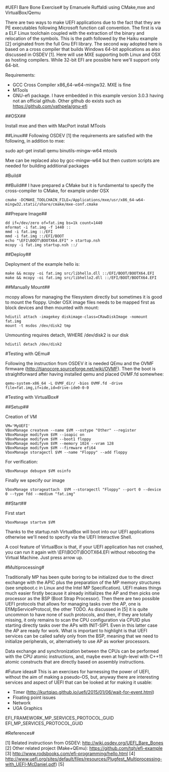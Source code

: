 #UEFI Bare Bone Exercise#
by Emanuele Ruffaldi
using CMake,mxe and VirtualBox/Qemu

There are two ways to make UEFI applications due to the fact that they are PE executables following Microsoft function call convention. The first is via a ELF Linux toolchain coupled with the extraction of the binary and relocation of the symbols. This is the path followed by the Haiku example [2] originated from the full Gnu EFI library. The second way adopted here is based on a cross compiler that builds Windows 64-bit applications as also discussed in OSDEV [1]. Here will use MXE supporting both Linux and OSX as hosting compilers. While 32-bit EFI are possible here we'll support only 64-bit.

Requirements:
- GCC Cross Compiler x86_64-w64-mingw32. MXE is fine
- MTools 
- GNU-efi package. I have embedded in this example version 3.0.3 having not an official github. Other github do exists such as https://github.com/vathpela/gnu-efi

##OSX##

Install mxe and then with MacPort install MTools

##Linux##
Following OSDEV [1] the requirements are satisfied with the following, in addition to mxe:

sudo apt-get install qemu binutils-mingw-w64  mtools

Mxe can be replaced also by gcc-mingw-w64 but then custom scripts are needed for building additional packages

#Build#

##Build##
I have prepared a CMake but it is fundamental to specify the cross-compiler to CMake, for example under OSX

	cmake -DCMAKE_TOOLCHAIN_FILE=/Applications/mxe/usr/x86_64-w64-mingw32.static/share/cmake/mxe-conf.cmake

##Prepare Image##

	dd if=/dev/zero of=fat.img bs=1k count=1440
	mformat -i fat.img -f 1440 ::
	mmd -i fat.img ::/EFI
	mmd -i fat.img ::/EFI/BOOT
	echo "\EFI\BOOT\BOOTX64.EFI" > startup.nsh
	mcopy -i fat.img startup.nsh ::/

##Deploy##

Deployment of the example hello is:

	make &&	mcopy -oi fat.img src/libhello.dll ::/EFI/BOOT/BOOTX64.EFI
	make &&	mcopy -oi fat.img src/libhello2.dll ::/EFI/BOOT/BOOTX64.EFI

##Manually Mount##

mcopy allows for managing the filesystem directly but sometimes it is good to mount the floppy. Under OSX image files needs to be mapped first as block devices and then mounted with mount:

	hdiutil attach -imagekey diskimage-class=CRawDiskImage -nomount fat.img
	mount -t msdos /dev/disk2 tmp

Unmounting requires detach, WHERE /dev/disk2 is our disk

	hdiutil detach /dev/disk2

#Testing with QEmu#

Following the instruction from OSDEV it is needed QEmu and the OVMF firmware (http://tianocore.sourceforge.net/wiki/OVMF). Then the boot is straightforward after having installed qemu and placed OVMF.fd somewhee:
	
	qemu-system-x86_64 -L OVMF_dir/ -bios OVMF.fd -drive file=fat.img,if=ide,id=drive-ide0-0-0

#Testing with VirtualBox#

##Setup##

Creation of VM

	VM='MyUEFI'
	VBoxManage createvm --name $VM --ostype "Other" --register
	VBoxManage modifyvm $VM --ioapic on
	VBoxManage modifyvm $VM --boot1 floppy
	VBoxManage modifyvm $VM --memory 1024 --vram 128
	VBoxManage modifyvm $VM --firmware efi64
	VboxManage storagectl $VM --name "Floppy" --add floppy

For verification:

	VBoxManage debugvm $VM osinfo

Finally we specify our image

	VboxManage storageattach  $VM --storagectl "Floppy" --port 0 --device 0 --type fdd --medium "fat.img"

##Start##

First start 

	VboxManage startvm $VM

Thanks to the startup.nsh VirtualBox will boot into our UEFI applications otherwise we'll need to specify via the UEFI Interactive Shell. 

A cool feature of VirtualBox is that, if your UEFI application has not crashed, you can run it again with \EFI\BOOT\BOOTX64.EFI without rebooting the Virtual Machine. Just press arrow up.

#Multiprocessing#

Traditionally MP has been quite boring to be initialized due to the direct exchange with the APIC plus the preparation of the MP memory structures (see smpboot.c in Linux and the Intel MP Specification). UEFI makes things much easier firstly because it already initializes the AP and then picks one processor as the BSP (Boot Strap Processor). Then there are two possible UEFI protocols that allows for managing tasks over the AP, one is EfiMpServiceProtocol, the other TODO. As discussed in [5] it is quite uncommon to have none of such protocols, and then, if they are totally missing, it only remains to scan the CPU configuration via CPUID plus starting directly tasks over the APs with INIT-SIP1. Even in this latter case the AP are ready for work. What is important to highlight is that UEFI services can be called safely only from the BSP, meaning that we need to initialize peripherals, or, alternatively to use AP as worker processors.

Data exchange and synchronization between the CPUs can be performed with the CPU atomic instructions, and, maybe even at high-level with C++11 atomic constructs that are directly based on assembly instructions.

#Future ideas#
This is an exercises for harnessing the power of UEFI, without the aim of making a pseudo-OS, but, anyway there are interesting services and aspect of UEFI that can be looked at for making it usable:

- Timer (http://kurtqiao.github.io/uefi/2015/01/06/wait-for-event.html)
- Floating point issues
- Network
- UGA Graphics

EFI_FRAMEWORK_MP_SERVICES_PROTOCOL_GUID
EFI_MP_SERVICES_PROTOCOL_GUID

#References#

[1] Related instructiosn from OSDEV: http://wiki.osdev.org/UEFI_Bare_Bones
[2] Other related project (Make+QEmu): https://github.com/tqh/efi-example 
[3] http://www.rodsbooks.com/efi-programming/hello.html
[4] http://www.uefi.org/sites/default/files/resources/Plugfest_Multiprocessing-with_UEFI-McDaniel.pdf)
[5]